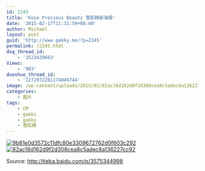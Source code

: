 ```yaml
---
id: 2245
title: 'Kose Precious Beauty 雪肌精新海报'
date: '2015-02-17T11:31:59+08:00'
author: Michael
layout: post
guid: 'http://www.gakky.me/?p=2245'
permalink: /2245.html
dsq_thread_id:
    - '3523429663'
Views:
    - '903'
duoshuo_thread_id:
    - '1272072281174049744'
image: /wp-content/uploads/2015/02/82ac18d162d9f2d308cea8c5adec8a136227cc92.jpg
categories:
    - 图片
tags:
    - CM
    - gakki
    - gakky
    - 雪肌精
---
```


[![9b81e0d3572c11dfc80e3309672762d0f603c292](http://www.yui-aragaki.org/wp-content/uploads/2015/02/9b81e0d3572c11dfc80e3309672762d0f603c292.jpg)](http://www.yui-aragaki.org/wp-content/uploads/2015/02/9b81e0d3572c11dfc80e3309672762d0f603c292.jpg "9b81e0d3572c11dfc80e3309672762d0f603c292") [![82ac18d162d9f2d308cea8c5adec8a136227cc92](http://www.yui-aragaki.org/wp-content/uploads/2015/02/82ac18d162d9f2d308cea8c5adec8a136227cc92.jpg)](http://www.yui-aragaki.org/wp-content/uploads/2015/02/82ac18d162d9f2d308cea8c5adec8a136227cc92.jpg "82ac18d162d9f2d308cea8c5adec8a136227cc92")

Source: <http://tieba.baidu.com/p/3575344998>
